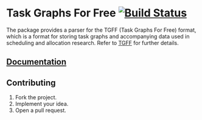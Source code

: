 # Task Graphs For Free [![Build Status][travis-svg]][travis-url]

The package provides a parser for the TGFF (Task Graphs For Free) format, which
is a format for storing task graphs and accompanying data used in scheduling and
allocation research. Refer to [TGFF][1] for further details.

## [Documentation][doc]

## Contributing

1. Fork the project.
2. Implement your idea.
3. Open a pull request.

[1]: http://ziyang.eecs.umich.edu/~dickrp/tgff

[travis-svg]: https://travis-ci.org/turing-complete/tgff.svg?branch=master
[travis-url]: https://travis-ci.org/turing-complete/tgff
[doc]: http://godoc.org/github.com/turing-complete/tgff
